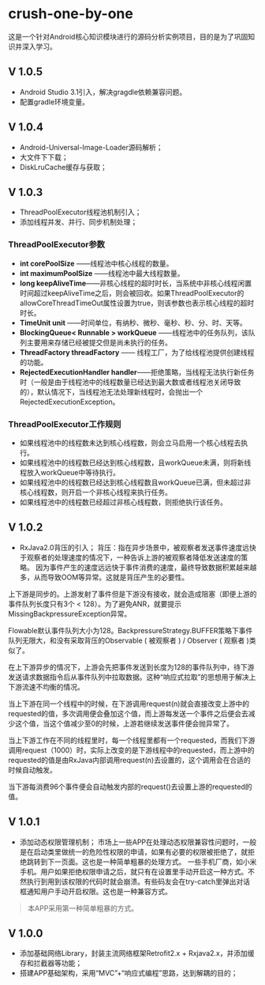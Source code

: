 # crush-one-by-one
这是一个针对Android核心知识模块进行的源码分析实例项目，目的是为了巩固知识并深入学习。
## V 1.0.5
- Android Studio 3.1引入，解决gragdle依赖兼容问题。
- 配置gradle环境变量。
## V 1.0.4
- Android-Universal-Image-Loader源码解析；
- 大文件下下载；
- DiskLruCache缓存与获取；

## V 1.0.3
- ThreadPoolExecutor线程池机制引入；
- 添加线程并发、并行、同步机制处理；

### ThreadPoolExecutor参数
- **int corePoolSize** ——线程池中核心线程的数量。
- **int maximumPoolSize** ——线程池中最大线程数量。
- **long keepAliveTime**——非核心线程的超时时长，当系统中非核心线程闲置时间超过keepAliveTime之后，则会被回收。如果ThreadPoolExecutor的allowCoreThreadTimeOut属性设置为true，则该参数也表示核心线程的超时时长。
- **TimeUnit unit** ——时间单位，有纳秒、微秒、毫秒、秒、分、时、天等。
- **BlockingQueue< Runnable > workQueue** ——线程池中的任务队列，该队列主要用来存储已经被提交但是尚未执行的任务。
- **ThreadFactory threadFactory** —— 线程工厂，为了给线程池提供创建线程的功能。
- **RejectedExecutionHandler handler**——拒绝策略，当线程无法执行新任务时（一般是由于线程池中的线程数量已经达到最大数或者线程池关闭导致的），默认情况下，当线程池无法处理新线程时，会抛出一个RejectedExecutionException。

### ThreadPoolExecutor工作规则
- 如果线程池中的线程数未达到核心线程数，则会立马启用一个核心线程去执行。
- 如果线程池中的线程数已经达到核心线程数，且workQueue未满，则将新线程放入workQueue中等待执行。
- 如果线程池中的线程数已经达到核心线程数且workQueue已满，但未超过非核心线程数，则开启一个非核心线程来执行任务。
- 如果线程池中的线程数已经超过非核心线程数，则拒绝执行该任务。

## V 1.0.2
- RxJava2.0背压的引入；
背压：指在异步场景中，被观察者发送事件速度远快于观察者的处理速度的情况下，一种告诉上游的被观察者降低发送速度的策略。
因为事件产生的速度远远快于事件消费的速度，最终导致数据积累越来越多，从而导致OOM等异常。这就是背压产生的必要性。

上下游是同步的。上游发射了事件但是下游没有接收，就会造成阻塞（即便上游的事件队列长度只有3个 < 128）。为了避免ANR，就要提示MissingBackpressureException异常。

Flowable默认事件队列大小为128。BackpressureStrategy.BUFFER策略下事件队列无限大，和没有采取背压的Observable ( 被观察者 ) / Observer ( 观察者 )类似了。

在上下游异步的情况下，上游会先把事件发送到长度为128的事件队列中，待下游发送请求数据指令后从事件队列中拉取数据。这种“响应式拉取”的思想用于解决上下游流速不均衡的情况。

当上下游在同一个线程中的时候，在下游调用request(n)就会直接改变上游中的requested的值，多次调用便会叠加这个值，而上游每发送一个事件之后便会去减少这个值，当这个值减少至0的时候，上游若继续发送事件便会抛异常了。

当上下游工作在不同的线程里时，每一个线程里都有一个requested，而我们下游调用request（1000）时，实际上改变的是下游线程中的requested，而上游中的requested的值是由RxJava内部调用request(n)去设置的，这个调用会在合适的时候自动触发。

当下游每消费96个事件便会自动触发内部的request()去设置上游的requested的值。

## V 1.0.1
- 添加动态权限管理机制；
市场上一些APP在处理动态权限兼容性问题时，一般是在启动类里做统一的危险性权限的申请，如果有必要的权限被拒绝了，就拒绝跳转到下一页面。这也是一种简单粗暴的处理方式。
一些手机厂商，如小米手机。用户如果拒绝权限申请之后，就只有在设置里手动开启这一种方式。不然执行到用到该权限的代码时就会崩溃。有些码友会在try-catch里弹出对话框通知用户手动开启权限。这也是一种兼容方式。
> 本APP采用第一种简单粗暴的方式。

## V 1.0.0
- 添加基础网络Library，封装主流网络框架Retrofit2.x + Rxjava2.x，并添加缓存和拦截器等功能；
- 搭建APP基础架构，采用“MVC”+“响应式编程”思路，达到解耦的目的；
